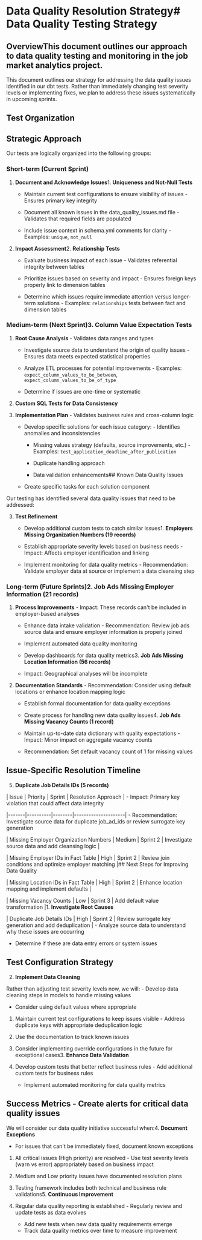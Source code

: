 # Data Quality Resolution Strategy# Data Quality Testing Strategy



## OverviewThis document outlines our approach to data quality testing and monitoring in the job market analytics project.

This document outlines our strategy for addressing the data quality issues identified in our dbt tests. Rather than immediately changing test severity levels or implementing fixes, we plan to address these issues systematically in upcoming sprints.

## Test Organization

## Strategic Approach

Our tests are logically organized into the following groups:

### Short-term (Current Sprint)

1. **Document and Acknowledge Issues**1. **Uniqueness and Not-Null Tests**

   - Maintain current test configurations to ensure visibility of issues   - Ensures primary key integrity

   - Document all known issues in the data_quality_issues.md file   - Validates that required fields are populated

   - Include issue context in schema.yml comments for clarity   - Examples: `unique`, `not_null`



2. **Impact Assessment**2. **Relationship Tests**

   - Evaluate business impact of each issue   - Validates referential integrity between tables

   - Prioritize issues based on severity and impact   - Ensures foreign keys properly link to dimension tables

   - Determine which issues require immediate attention versus longer-term solutions   - Examples: `relationships` tests between fact and dimension tables



### Medium-term (Next Sprint)3. **Column Value Expectation Tests**

1. **Root Cause Analysis**   - Validates data ranges and types

   - Investigate source data to understand the origin of quality issues   - Ensures data meets expected statistical properties

   - Analyze ETL processes for potential improvements   - Examples: `expect_column_values_to_be_between`, `expect_column_values_to_be_of_type`

   - Determine if issues are one-time or systematic

4. **Custom SQL Tests for Data Consistency**

2. **Implementation Plan**   - Validates business rules and cross-column logic

   - Develop specific solutions for each issue category:   - Identifies anomalies and inconsistencies

     - Missing values strategy (defaults, source improvements, etc.)   - Examples: `test_application_deadline_after_publication`

     - Duplicate handling approach

     - Data validation enhancements## Known Data Quality Issues

   - Create specific tasks for each solution component

Our testing has identified several data quality issues that need to be addressed:

3. **Test Refinement**

   - Develop additional custom tests to catch similar issues1. **Employers Missing Organization Numbers (19 records)**

   - Establish appropriate severity levels based on business needs   - Impact: Affects employer identification and linking

   - Implement monitoring for data quality metrics   - Recommendation: Validate employer data at source or implement a data cleansing step



### Long-term (Future Sprints)2. **Job Ads Missing Employer Information (21 records)**

1. **Process Improvements**   - Impact: These records can't be included in employer-based analyses

   - Enhance data intake validation   - Recommendation: Review job ads source data and ensure employer information is properly joined

   - Implement automated data quality monitoring

   - Develop dashboards for data quality metrics3. **Job Ads Missing Location Information (56 records)**

   - Impact: Geographical analyses will be incomplete

2. **Documentation Standards**   - Recommendation: Consider using default locations or enhance location mapping logic

   - Establish formal documentation for data quality exceptions

   - Create process for handling new data quality issues4. **Job Ads Missing Vacancy Counts (1 record)**

   - Maintain up-to-date data dictionary with quality expectations   - Impact: Minor impact on aggregate vacancy counts

   - Recommendation: Set default vacancy count of 1 for missing values

## Issue-Specific Resolution Timeline

5. **Duplicate Job Details IDs (5 records)**

| Issue | Priority | Sprint | Resolution Approach |   - Impact: Primary key violation that could affect data integrity

|-------|----------|--------|---------------------|   - Recommendation: Investigate source data for duplicate job_ad_ids or review surrogate key generation

| Missing Employer Organization Numbers | Medium | Sprint 2 | Investigate source data and add cleansing logic |

| Missing Employer IDs in Fact Table | High | Sprint 2 | Review join conditions and optimize employer matching |## Next Steps for Improving Data Quality

| Missing Location IDs in Fact Table | High | Sprint 2 | Enhance location mapping and implement defaults |

| Missing Vacancy Counts | Low | Sprint 3 | Add default value transformation |1. **Investigate Root Causes**

| Duplicate Job Details IDs | High | Sprint 2 | Review surrogate key generation and add deduplication |   - Analyze source data to understand why these issues are occurring

   - Determine if these are data entry errors or system issues

## Test Configuration Strategy

2. **Implement Data Cleaning**

Rather than adjusting test severity levels now, we will:   - Develop data cleaning steps in models to handle missing values

   - Consider using default values where appropriate

1. Maintain current test configurations to keep issues visible   - Address duplicate keys with appropriate deduplication logic

2. Use the documentation to track known issues

3. Consider implementing override configurations in the future for exceptional cases3. **Enhance Data Validation**

4. Develop custom tests that better reflect business rules   - Add additional custom tests for business rules

   - Implement automated monitoring for data quality metrics

## Success Metrics   - Create alerts for critical data quality issues



We will consider our data quality initiative successful when:4. **Document Exceptions**

   - For issues that can't be immediately fixed, document known exceptions

1. All critical issues (High priority) are resolved   - Use test severity levels (warn vs error) appropriately based on business impact

2. Medium and Low priority issues have documented resolution plans

3. Testing framework includes both technical and business rule validations5. **Continuous Improvement**

4. Regular data quality reporting is established   - Regularly review and update tests as data evolves
   - Add new tests when new data quality requirements emerge
   - Track data quality metrics over time to measure improvement